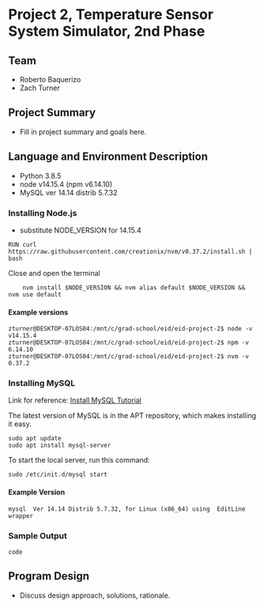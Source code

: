 # Project 2, Temperature Sensor System Simulator, 2nd Phase

## Team
* Roberto Baquerizo
* Zach Turner


## Project Summary
* Fill in project summary and goals here.

## Language and Environment Description
* Python 3.8.5
* node v14.15.4 (npm v6.14.10)
* MySQL ver 14.14 distrib 5.7.32

### Installing Node.js

* substitute NODE_VERSION for 14.15.4

```
RUN curl https://raw.githubusercontent.com/creationix/nvm/v0.37.2/install.sh | bash
```

Close and open the terminal


```
    nvm install $NODE_VERSION && nvm alias default $NODE_VERSION && nvm use default
```

#### Example versions

```
zturner@DESKTOP-07LOS04:/mnt/c/grad-school/eid/eid-project-2$ node -v
v14.15.4
zturner@DESKTOP-07LOS04:/mnt/c/grad-school/eid/eid-project-2$ npm -v
6.14.10
zturner@DESKTOP-07LOS04:/mnt/c/grad-school/eid/eid-project-2$ nvm -v
0.37.2
```

### Installing MySQL

Link for reference: [Install MySQL Tutorial](https://medium.com/@alef.duarte/cant-connect-to-local-mysql-server-through-socket-var-run-mysqld-mysqld-sock-155d580f3a06)

The latest version of MySQL is in the APT repository, which makes installing it easy.

```
sudo apt update
sudo apt install mysql-server
```

To start the local server, run this command:
```
sudo /etc/init.d/mysql start
```

#### Example Version
```
mysql  Ver 14.14 Distrib 5.7.32, for Linux (x86_64) using  EditLine wrapper
```

### Sample Output
```
code
```

## Program Design
* Discuss design approach, solutions, rationale.
